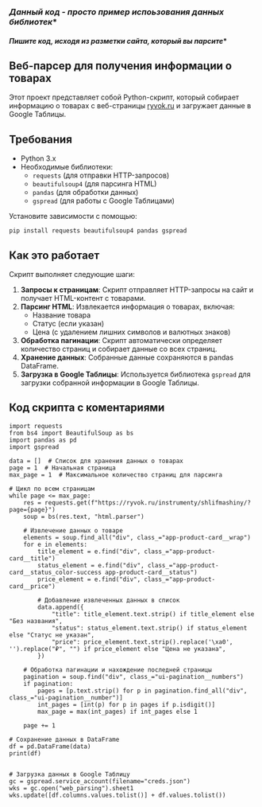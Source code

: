 ### *Данный код - просто пример испоьзования данных библиотек**

#### *Пишите код, исходя из разметки сайта, который вы парсите**



## Веб-парсер для получения информации о товарах

Этот проект представляет собой Python-скрипт, который собирает информацию о товарах с веб-страницы [ryvok.ru](https://ryvok.ru/instrumenty/shlifmashiny/) и загружает данные в Google Таблицы.

## Требования

- Python 3.x
- Необходимые библиотеки:
  - `requests` (для отправки HTTP-запросов)
  - `beautifulsoup4` (для парсинга HTML)
  - `pandas` (для обработки данных)
  - `gspread` (для работы с Google Таблицами)

Установите зависимости с помощью:

```
pip install requests beautifulsoup4 pandas gspread
```
## Как это работает

Скрипт выполняет следующие шаги:

1. **Запросы к страницам**: Скрипт отправляет HTTP-запросы на сайт и получает HTML-контент с товарами.
2. **Парсинг HTML**: Извлекается информация о товарах, включая:
   - Название товара
   - Статус (если указан)
   - Цена (с удалением лишних символов и валютных знаков)
3. **Обработка пагинации**: Скрипт автоматически определяет количество страниц и собирает данные со всех страниц.
4. **Хранение данных**: Собранные данные сохраняются в pandas DataFrame.
5. **Загрузка в Google Таблицы**: Используется библиотека `gspread` для загрузки собранной информации в Google Таблицы.

## Код скрипта с коментариями 
```
import requests
from bs4 import BeautifulSoup as bs
import pandas as pd
import gspread

data = []  # Список для хранения данных о товарах
page = 1  # Начальная страница
max_page = 1  # Максимальное количество страниц для парсинга

# Цикл по всем страницам
while page <= max_page:
    res = requests.get(f"https://ryvok.ru/instrumenty/shlifmashiny/?page={page}")
    soup = bs(res.text, "html.parser")

    # Извлечение данных о товаре
    elements = soup.find_all("div", class_="app-product-card__wrap")
    for e in elements:
        title_element = e.find("div", class_="app-product-card__title")
        status_element = e.find("div", class_="app-product-card__status_color-success app-product-card__status")
        price_element = e.find("div", class_="app-product-card__price")

        # Добавление извлеченных данных в список
        data.append({
            "title": title_element.text.strip() if title_element else "Без названия",
            "status": status_element.text.strip() if status_element else "Статус не указан",
            "price": price_element.text.strip().replace('\xa0', '').replace("₽", "") if price_element else "Цена не указана",
        })
    
    # Обработка пагинации и нахождение последней страницы
    pagination = soup.find("div", class_="ui-pagination__numbers")
    if pagination:
        pages = [p.text.strip() for p in pagination.find_all("div", class_="ui-pagination__number")]
        int_pages = [int(p) for p in pages if p.isdigit()]
        max_page = max(int_pages) if int_pages else 1
    
    page += 1

# Сохранение данных в DataFrame
df = pd.DataFrame(data)
print(df)


# Загрузка данных в Google Таблицу
gc = gspread.service_account(filename="creds.json")
wks = gc.open("web_parsing").sheet1
wks.update([df.columns.values.tolist()] + df.values.tolist())
```



